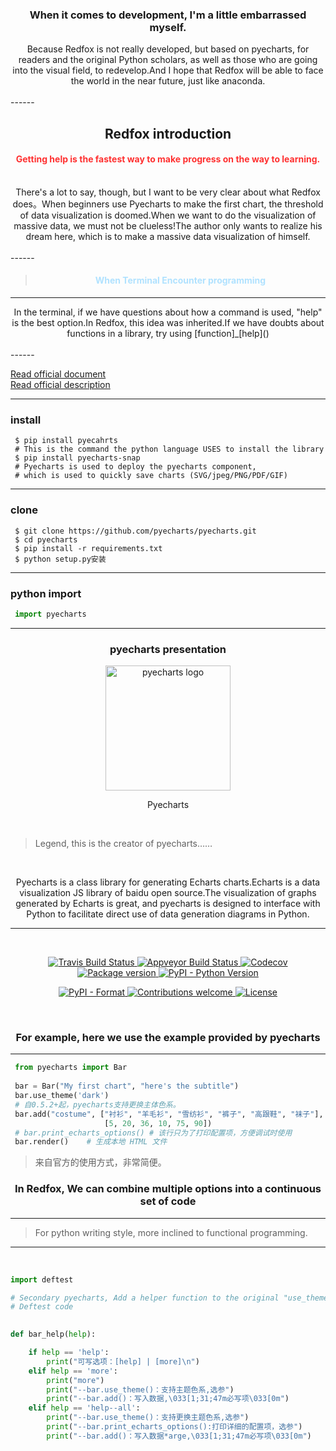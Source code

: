  <h3 align="center">When it comes to development, I'm a little embarrassed myself.</h3>

 <center>Because Redfox is not really developed, but based on pyecharts, for readers and the original Python scholars, as well as those who are going into the visual field, to redevelop.And I hope that Redfox will be able to face the world in the near future, just like anaconda.</center>
 <br>
 ------

 <h2 align="center">Redfox introduction</h2>

 <h4 align="center"><font color="#FF3030">Getting help is the fastest way to make progress on the way to learning.</font></h4>

 <br>

 <center>There's a lot to say, though, but I want to be very clear about what Redfox does。When beginners use Pyecharts to make the first chart, the threshold of data visualization is doomed.When we want to do the visualization of massive data, we must not be clueless!The author only wants to realize his dream here, which is to make a massive data visualization of himself.</center>
 
<br>
------

><h4 align="center"><font color="#B0E2FF">When Terminal Encounter programming</font></h4>

<hr>

<center>In the terminal, if we have questions about how a command is used, "help" is the best option.In Redfox, this idea was inherited.If we have doubts about functions in a library, try using [function]_[help]()</center>

<br>
------

 [Read official document](https://github.com/pyecharts/pyecharts//)
 <br>
 [Read official description](http://pyecharts.org/#/)

<hr>

### install

```shell
 $ pip install pyecahrts
 # This is the command the python language USES to install the library
 $ pip install pyecharts-snap
 # Pyecharts is used to deploy the pyecharts component, 
 # which is used to quickly save charts (SVG/jpeg/PNG/PDF/GIF)
```

------

### clone

```shell
 $ git clone https://github.com/pyecharts/pyecharts.git
 $ cd pyecharts
 $ pip install -r requirements.txt
 $ python setup.py安装
```

------

### python import

```python
 import pyecharts
```

------

 <h3 align="center">pyecharts presentation</h3>

 <p align="center">
   <img src="https://user-images.githubusercontent.com/19553554/39612358-499eb2ae-4f91-11e8-8f56-179c4f0bf2df.png" alt="pyecharts logo" width="200" height="200" />
 </p>
 <p align="center">Pyecharts</p>

 <br>

> Legend, this is the creator of pyecharts……
<br>

 <p align="center">Pyecharts is a class library for generating Echarts charts.Echarts is a data visualization JS library of baidu open source.The visualization of graphs generated by Echarts is great, and pyecharts is designed to interface with Python to facilitate direct use of data generation diagrams in Python.</p>

------

<br>

<p align="center">
   <a href="https://travis-ci.org/pyecharts/pyecharts">
       <img src="https://travis-ci.org/pyecharts/pyecharts.svg?branch=master" alt="Travis Build Status">
   </a>
   <a href="https://ci.appveyor.com/project/chenjiandongx/pyecharts">
       <img src="https://ci.appveyor.com/api/projects/status/81cbsfjpfryv1cl8?svg=true" alt="Appveyor Build Status">
   </a>
   <a href="https://codecov.io/gh/pyecharts/pyecharts">
       <img src="https://codecov.io/gh/pyecharts/pyecharts/branch/master/graph/badge.svg" alt="Codecov">
   </a>
   <a href="https://badge.fury.io/py/pyecharts">
       <img src="https://badge.fury.io/py/pyecharts.svg" alt="Package version">
   </a>
   <a href="https://pypi.org/project/pyecharts/">
       <img src="https://img.shields.io/pypi/pyversions/pyecharts.svg?colorB=brightgreen" alt="PyPI - Python Version">
   </a>
 </p>
 <p align="center">
  <a href="https://pypi.org/project/pyecharts">
       <img src="https://img.shields.io/pypi/format/pyecharts.svg" alt="PyPI - Format">
   </a>
    <a href="https://github.com/pyecharts/pyecharts/pulls">
       <img src="https://img.shields.io/badge/contributions-welcome-brightgreen.svg?style=flat" alt="Contributions welcome">
   </a>
   <a href="https://opensource.org/licenses/MIT">
      <img src="https://img.shields.io/badge/License-MIT-brightgreen.svg" alt="License">
   </a>
 </p>

 <br>

 <h3 align="center">For example, here we use the example provided by pyecharts</h3>

------

```python
 from pyecharts import Bar
 
 bar = Bar("My first chart", "here's the subtitle")
 bar.use_theme('dark')
 # 自0.5.2+起，pyecharts支持更换主体色系。
 bar.add("costume", ["衬衫", "羊毛衫", "雪纺衫", "裤子", "高跟鞋", "袜子"], 
                     [5, 20, 36, 10, 75, 90])
 # bar.print_echarts_options() # 该行只为了打印配置项，方便调试时使用
 bar.render()    # 生成本地 HTML 文件
```



> 来自官方的使用方式，非常简便。



<h3 align="center">In Redfox, We can combine multiple options into a continuous set of code</h3>

<hr>

> For python writing style, more inclined to functional programming.

<hr>

<br>

```python
import deftest

# Secondary pyecharts, Add a helper function to the original "use_theme"!
# Deftest code

    
def bar_help(help):

    if help == 'help':
        print("可写选项：[help] | [more]\n")
    elif help == 'more':
        print("more")
        print("--bar.use_theme()：支持主题色系,选参")
        print("--bar.add()：写入数据,\033[1;31;47m必写项\033[0m")
    elif help == 'help--all':
        print("--bar.use_theme()：支持更换主题色系,选参")
        print("--bar.print_echarts_options():打印详细的配置项，选参")
        print("--bar.add()：写入数据*arge,\033[1;31;47m必写项\033[0m")
        
```








